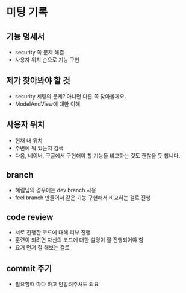 # 미팅 기록

## 기능 명세서

- security 쪽 문제 해결
- 사용자 위치 순으로 기능 구현

## 제가 찾아봐야 할 것

- security 세팅의 문제? 아니면 다른 쪽 찾아볼께요.
- ModelAndView에 대한 이해

## 사용자 위치

- 현재 내 위치
- 주변에 뭐 있는지 검색
- 다음, 네이버, 구글에서 구현해야 할 기능들 비교하는 것도 괜찮을 듯 합니다.

## branch

- 혜림님의 경우에는 dev branch 사용
- feel branch 만들어서 같은 기능 구현해서 비교하는 걸로 진행

## code review

- 서로 진행한 코드에 대해 리뷰 진행
- 훈련이 되려면 자신의 코드에 대한 설명이 잘 진행되어야 함
- 요거 먼저 잘 해보는 걸로

## commit 주기

- 필요할때 마다 하고 안알려주셔도 되요